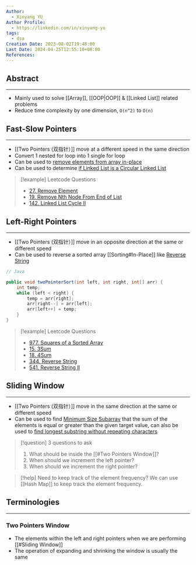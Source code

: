 ```yaml
---
Author:
  - Xinyang YU
Author Profile:
  - https://linkedin.com/in/xinyang-yu
tags:
  - dsa
Creation Date: 2023-08-02T19:48:00
Last Date: 2024-04-25T12:55:10+08:00
References: 
---
```

## Abstract
---
- Mainly used to solve [[Array]], [[OOP|OOP]] & [[Linked List]] related problems
- Reduce time complexity by one dimension, `O(n^2)` to `O(n)`

## Fast-Slow Pointers
---
- [[Two Pointers (双指针）]] move at a different speed in the same direction
- Convert 1 nested for loop into 1 single for loop
- Can be used to [remove elements from array in-place](https://leetcode.cn/problems/remove-element/)
- Can be used to determine [if Linked List is a Circular Linked List](https://leetcode.cn/problems/linked-list-cycle-ii/) 

>[!example] Leetcode Questions
>- [27. Remove Element](https://leetcode.cn/problems/remove-element/)
>- [19. Remove Nth Node From End of List](https://leetcode.cn/problems/remove-nth-node-from-end-of-list/)
>- [142. Linked List Cycle II](https://leetcode.cn/problems/linked-list-cycle-ii/)

## Left-Right Pointers
---
- [[Two Pointers (双指针）]] move in an opposite direction at the same or different speed
- Can be used to reverse a sorted array [[Sorting#In-Place]] like [Reverse String](https://leetcode.cn/problems/reverse-string/description/)

```java
// Java

public void twoPointerSort(int left, int right, int[] arr) {
    int temp;
    while (left < right) {
        temp = arr[right];
        arr[right--] = arr[left];
        arr[left++] = temp;
    }
}
```

>[!example]  Leetcode Questions
>- [977. Squares of a Sorted Array](https://leetcode.cn/problems/squares-of-a-sorted-array/)
>- [15. 3Sum](https://leetcode.cn/problems/3sum/)
>- [18. 4Sum](https://leetcode.cn/problems/4sum/)
>- [344. Reverse String](https://leetcode.cn/problems/reverse-string/)
>- [541. Reverse String II](https://leetcode.cn/problems/reverse-string-ii/)

## Sliding Window
---
- [[Two Pointers (双指针）]] move in the same direction at the same or different speed
- Can be used to find [Minimum Size Subarray](https://leetcode.cn/problems/minimum-size-subarray-sum/) that the sum of the elements is equal or greater than the given target value, can also be used to [find longest substring without repeating characters](https://xy241-dsa.notion.site/Longest-Substring-Without-Repeating-Characters-1d16b9fc5bac4918a82d59a3a72b667c)

>[!question] 3 questions to ask
> 1. What should be inside the [[#Two Pointers Window]]?
> 2. When should we increment the left pointer?
> 3. When should we increment the right pointer?

>[!help] Need to keep track of the element frequency?
> We can use [[Hash Map]] to keep track the element frequency.
## Terminologies 
---
### Two Pointers  Window
- The elements within the left and right pointers when we are performing [[#Sliding Window]]
- The operation of expanding and shrinking the window is usually the same